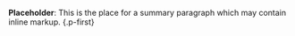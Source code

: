 **Placeholder**: This is the place for a summary paragraph which may contain inline markup.
{.p-first}
